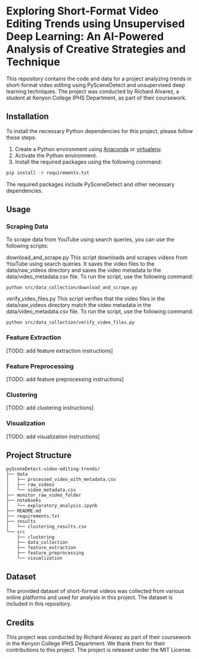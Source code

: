 # Exploring Short-Format Video Editing Trends using Unsupervised Deep Learning: An AI-Powered Analysis of Creative Strategies and Technique

This repository contains the code and data for a project analyzing trends in short-format video editing using PySceneDetect and unsupervised deep learning techniques. The project was conducted by Richard Alvarez, a student at Kenyon College IPHS Department, as part of their coursework.

## Installation

To install the necessary Python dependencies for this project, please follow these steps:
1. Create a Python environment using [Anaconda](https://www.anaconda.com/products/individual) or [virtualenv](https://virtualenv.pypa.io/en/latest/).
2. Activate the Python environment.
3. Install the required packages using the following command:

```python
pip install -r requirements.txt
```

The required packages include PySceneDetect and other necessary dependencies.

## Usage
### Scraping Data
To scrape data from YouTube using search queries, you can use the following scripts:

download_and_scrape.py
This script downloads and scrapes videos from YouTube using search queries. It saves the video files to the data/raw_videos directory and saves the video metadata to the data/video_metadata.csv file. To run the script, use the following command:

```
python src/data_collection/download_and_scrape.py
```

verify_video_files.py
This script verifies that the video files in the data/raw_videos directory match the video metadata in the data/video_metadata.csv file. To run the script, use the following command:

```
python src/data_collection/verify_video_files.py
```

### Feature Extraction
[TODO: add feature extraction instructions]

### Feature Preprocessing
[TODO: add feature preprocessing instructions]

### Clustering
[TODO: add clustering instructions]

### Visualization
[TODO: add visualization instructions]


## Project Structure
```
pySceneDetect-video-editing-trends/
├── data
│   ├── processed_video_with_metadata.csv
│   ├── raw_videos
│   └── video_metadata.csv
├── monitor_raw_video_folder
├── notebooks
│   └── exploratory_analysis.ipynb
├── README.md
├── requirements.txt
├── results
│   └── clustering_results.csv
└── src
    ├── clustering
    ├── data_collection
    ├── feature_extraction
    ├── feature_preprocessing
    └── visualization
```

## Dataset

The provided dataset of short-format videos was collected from various online platforms and used for analysis in this project. The dataset is included in this repository.

## Credits

This project was conducted by Richard Alvarez as part of their coursework in the Kenyon College IPHS Department. We thank them for their contributions to this project. The project is released under the MIT License.

